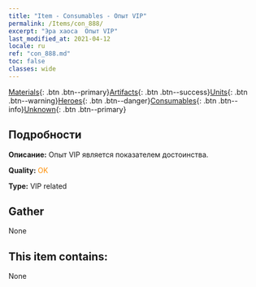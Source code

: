 ```yaml
---
title: "Item - Consumables - Опыт VIP"
permalink: /Items/con_888/
excerpt: "Эра хаоса  Опыт VIP"
last_modified_at: 2021-04-12
locale: ru
ref: "con_888.md"
toc: false
classes: wide
---
```

 [Materials](/ru/Items/){: .btn .btn--primary}[Artifacts](/ru/Items/Artifacts/){: .btn .btn--success}[Units](/ru/Items/Units/){: .btn .btn--warning}[Heroes](/ru/Items/Heroes/){: .btn .btn--danger}[Consumables](/ru/Items/Consumables/){: .btn .btn--info}[Unknown](/ru/Items/Unknown/){: .btn .btn--primary}

## Подробности
 **Описание:** Опыт VIP является показателем достоинства.

 **Quality:** <span style="color: #FF8C00">OK</span>

 **Type:** VIP related

## Gather

  None

## This item contains:

  None


